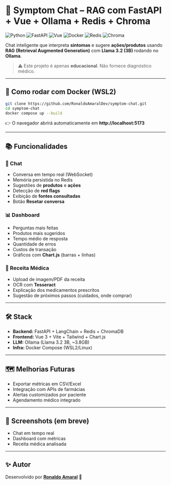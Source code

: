 # 🤖 Symptom Chat – RAG com FastAPI + Vue + Ollama + Redis + Chroma

![Python](https://img.shields.io/badge/Python-3.11-blue)
![FastAPI](https://img.shields.io/badge/FastAPI-0.115-green)
![Vue](https://img.shields.io/badge/Vue-3.x-brightgreen)
![Docker](https://img.shields.io/badge/Docker-Ready-blue)
![Redis](https://img.shields.io/badge/Redis-7-red)
![Chroma](https://img.shields.io/badge/ChromaDB-RAG-orange)

Chat inteligente que interpreta **sintomas** e sugere **ações/produtos** usando **RAG (Retrieval Augmented Generation)** com **Llama 3.2 (3B)** rodando no **Ollama**.

> ⚠️ Este projeto é apenas **educacional**. Não fornece diagnóstico médico.

---

## 🚀 Como rodar com Docker (WSL2)

```bash
git clone https://github.com/RonaldoAmaralDev/symptom-chat.git
cd symptom-chat
docker compose up --build
```

👉 O navegador abrirá automaticamente em **http://localhost:5173**

---

## 📚 Funcionalidades

### 💬 Chat
- Conversa em tempo real (WebSocket)
- Memória persistida no Redis
- Sugestões de **produtos** e **ações**
- Detecção de **red flags**
- Exibição de **fontes consultadas**
- Botão **Resetar conversa**

### 📊 Dashboard
- Perguntas mais feitas
- Produtos mais sugeridos
- Tempo médio de resposta
- Quantidade de erros
- Custos de transação
- Gráficos com **Chart.js** (barras + linhas)

### 📄 Receita Médica
- Upload de imagem/PDF da receita
- OCR com **Tesseract**
- Explicação dos medicamentos prescritos
- Sugestão de próximos passos (cuidados, onde comprar)

---

## 🛠️ Stack

- **Backend:** FastAPI + LangChain + Redis + ChromaDB  
- **Frontend:** Vue 3 + Vite + Tailwind + Chart.js  
- **LLM:** Ollama (Llama 3.2 3B, ~3.8GB)  
- **Infra:** Docker Compose (WSL2/Linux)  

---

## 🗺 Melhorias Futuras

- Exportar métricas em CSV/Excel  
- Integração com APIs de farmácias  
- Alertas customizados por paciente  
- Agendamento médico integrado  

---

## 📸 Screenshots (em breve)

- Chat em tempo real  
- Dashboard com métricas  
- Receita médica analisada  

---

## ✨ Autor

Desenvolvido por [**Ronaldo Amaral**](https://github.com/RonaldoAmaralDev) 🚀